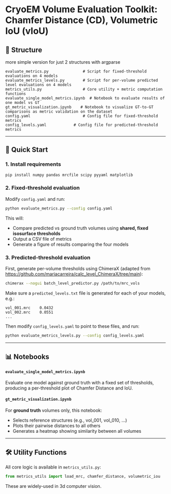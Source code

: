 # CryoEM Volume Evaluation Toolkit: Chamfer Distance (CD), Volumetric IoU (vIoU)


## 📁 Structure

more simple version for just 2 structures with argparse
```
evaluate_metrics.py               # Script for fixed-threshold evaluations on 4 models
evaluate_metrics_levels.py        # Script for per-volume predicted level evaluations on 4 models
metrics_utils.py                  # Core utility + metric computation functions 
evaluate_single_model_metrics.ipynb  # Notebook to evaluate results of one model vs GT
gt_metric_visualization.ipynb    # Notebook to visualize GT-to-GT comparisons as metric validation on the dataset
config.yaml                       # Config file for fixed-threshold metrics
config_levels.yaml            # Config file for predicted-threshold metrics
```

---

## 🚀 Quick Start

### 1. Install requirements
```bash
pip install numpy pandas mrcfile scipy pyyaml matplotlib
```

### 2. Fixed-threshold evaluation
Modify `config.yaml` and run:
```bash
python evaluate_metrics.py --config config.yaml
```

This will:
- Compare predicted vs ground truth volumes using **shared, fixed isosurface thresholds**
- Output a CSV file of metrics
- Generate a figure of results comparing the four models 

### 3. Predicted-threshold evaluation
First, generate per-volume thresholds using ChimeraX (adapted from https://github.com/mariacarreira/calc_level_ChimeraX/tree/main):
```bash
chimerax --nogui batch_level_predictor.py /path/to/mrc_vols
```

Make sure a `predicted_levels.txt` file is generated for each of your models, e.g.:
```
vol_001.mrc    0.0432
vol_002.mrc    0.0551
...
```

Then modify `config_levels.yaml` to point to these files, and run:
```bash
python evaluate_metrics_levels.py --config config_levels.yaml
```

---

## 📊 Notebooks

#### `evaluate_single_model_metrics.ipynb`
Evaluate one model against ground truth with a fixed set of thresholds, producing a per-threshold plot of Chamfer Distance and IoU.

#### `gt_metric_visualization.ipynb`
For **ground truth** volumes only, this notebook:
- Selects reference structures (e.g., vol_001, vol_010, ...)
- Plots their pairwise distances to all others
- Generates a heatmap showing similarity between all volumes

---

## 🛠 Utility Functions

All core logic is available in `metrics_utils.py`:
```python
from metrics_utils import load_mrc, chamfer_distance, volumetric_iou
```

These are widely-used in 3d computer vision.

